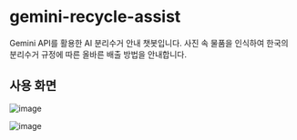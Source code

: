 # gemini-recycle-assist
Gemini API를 활용한 AI 분리수거 안내 챗봇입니다. 사진 속 물품을 인식하여 한국의 분리수거 규정에 따른 올바른 배출 방법을 안내합니다.

## 사용 화면
![image](https://github.com/user-attachments/assets/fea7065f-9feb-47c5-9bd4-f2210144da0c)

![image](https://github.com/user-attachments/assets/963d5b88-8a2a-4c33-ae13-c9f631e56b42)
